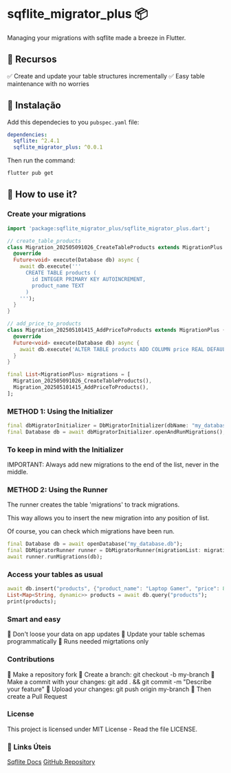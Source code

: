 # sqflite_migrator_plus 📦

Managing your migrations with sqflite made a breeze in Flutter.

## 📌 Recursos

✅ Create and update your table structures incrementally
✅ Easy table maintenance with no worries

## 🚀 Instalação

Add this dependecies to you `pubspec.yaml` file:

```yaml
dependencies:
  sqflite: ^2.4.1
  sqflite_migrator_plus: ^0.0.1
```

Then run the command:

```sh
flutter pub get
```

## 📄 How to use it?

### Create your migrations

```dart
import 'package:sqflite_migrator_plus/sqflite_migrator_plus.dart';

// create_table_products
class Migration_202505091026_CreateTableProducts extends MigrationPlus {
  @override
  Future<void> execute(Database db) async {
    await db.execute('''
      CREATE TABLE products (
        id INTEGER PRIMARY KEY AUTOINCREMENT,
        product_name TEXT
      )
    ''');
  }
}

// add_price_to_products
class Migration_202505101415_AddPriceToProducts extends MigrationPlus {
  @override
  Future<void> execute(Database db) async {
    await db.execute('ALTER TABLE products ADD COLUMN price REAL DEFAULT 0');
  }
}

final List<MigrationPlus> migrations = [
  Migration_202505091026_CreateTableProducts(),
  Migration_202505101415_AddPriceToProducts(),
];
```

### METHOD 1: Using the Initializer

```dart
final dbMigratorInitializer = DbMigratorInitializer(dbName: "my_database.db", migrations: migrations);
final Database db = await dbMigratorInitializer.openAndRunMigrations();
```

### To keep in mind with the Initializer

IMPORTANT: Always add new migrations to the end of the list, never in the middle.


### METHOD 2: Using the Runner

The runner creates the table 'migrations' to track migrations.

This way allows you to insert the new migration into any position of list.

Of course, you can check which migrations have been run.

```dart
final Database db = await openDatabase("my_database.db");
final DbMigratorRunner runner = DbMigratorRunner(migrationList: migrations);
await runner.runMigrations(db);
```


### Access your tables as usual

```dart
await db.insert("products", {"product_name": "Laptop Gamer", "price": 849.99});
List<Map<String, dynamic>> products = await db.query("products");
print(products);
```

### Smart and easy

🔹 Don't loose your data on app updates
🔹 Update your table schemas programmatically
🔹 Runs needed migrtations only

### Contributions

🔹 Make a repository fork
🔹 Create a branch: git checkout -b my-branch
🔹 Make a commit with your changes: git add . && git commit -m "Describe your feature"
🔹 Upload your changes: git push origin my-branch
🔹 Then create a Pull Request

### License

This project is licensed under MIT License - Read the file LICENSE.


### 🔗 Links Úteis

[Sqflite Docs]()
[GitHub Repository]()
